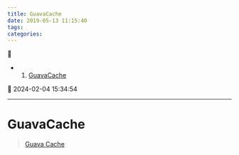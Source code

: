```yaml
---
title: GuavaCache
date: 2019-05-13 11:15:40
tags: 
categories: 
---
```


💠

- 1. [GuavaCache](#guavacache)

💠 2024-02-04 15:34:54
****************************************
# GuavaCache
> [Guava Cache](https://www.baeldung.com/guava-cache)


